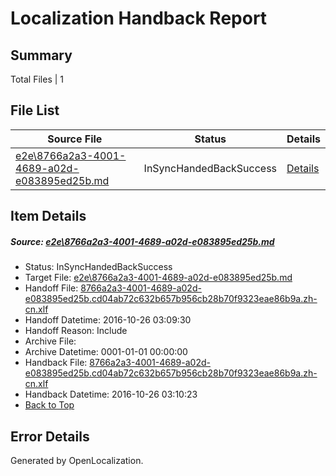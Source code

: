 # <a name='report-top'></a> Localization Handback Report

## Summary
 Total Files | 1

## File List
 Source File | Status | Details 
 ----------- | ------ | ------- 
 [e2e\8766a2a3-4001-4689-a02d-e083895ed25b.md](https://github.com/OpenLocalizationTestOrg/ol-test0/blob/d9ed5df102bd7accef8f00e1cf79ce771561e259/e2e/8766a2a3-4001-4689-a02d-e083895ed25b.md) | InSyncHandedBackSuccess | [Details](#4f9115bab7dc3c59163594b758f36902dc2158ae3)

## Item Details
##### <a name='4f9115bab7dc3c59163594b758f36902dc2158ae3'></a> Source: [e2e\8766a2a3-4001-4689-a02d-e083895ed25b.md](https://github.com/OpenLocalizationTestOrg/ol-test0/blob/d9ed5df102bd7accef8f00e1cf79ce771561e259/e2e/8766a2a3-4001-4689-a02d-e083895ed25b.md)
* Status: InSyncHandedBackSuccess
* Target File: [e2e\8766a2a3-4001-4689-a02d-e083895ed25b.md](https://github.com/OpenLocalizationTestOrg/ol-test0-zhcn/blob/0538bc302ef63b07a64bfe847481164022862dac/e2e/8766a2a3-4001-4689-a02d-e083895ed25b.md)
* Handoff File: [8766a2a3-4001-4689-a02d-e083895ed25b.cd04ab72c632b657b956cb28b70f9323eae86b9a.zh-cn.xlf](https://github.com/OpenLocalizationTestOrg/ol-test0-handoff/blob/d4810683f3dc9f2d51f6d8e84f7a635cc40912ee/ol-handoff/OpenLocalizationTestOrg/ol-test0-zhcn/shujia/ht/8766a2a3-4001-4689-a02d-e083895ed25b.cd04ab72c632b657b956cb28b70f9323eae86b9a.zh-cn.xlf)
* Handoff Datetime: 2016-10-26 03:09:30
* Handoff Reason: Include
* Archive File: 
* Archive Datetime: 0001-01-01 00:00:00
* Handback File: [8766a2a3-4001-4689-a02d-e083895ed25b.cd04ab72c632b657b956cb28b70f9323eae86b9a.zh-cn.xlf](https://github.com/OpenLocalizationTestOrg/ol-test0-handback/blob/ba6757e34a2c4ac5e27cbb765d2eead72ee1bb64/ol-handback/OpenLocalizationTestOrg/ol-test0-zhcn/shujia/ht/8766a2a3-4001-4689-a02d-e083895ed25b.cd04ab72c632b657b956cb28b70f9323eae86b9a.zh-cn.xlf)
* Handback Datetime: 2016-10-26 03:10:23
* [Back to Top](#report-top)


## Error Details

Generated by OpenLocalization.
